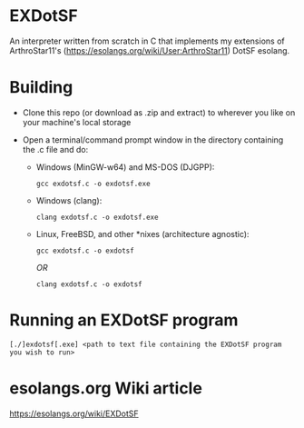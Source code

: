 # EXDotSF
An interpreter written from scratch in C that implements my extensions of ArthroStar11's (https://esolangs.org/wiki/User:ArthroStar11) DotSF esolang.

# Building
- Clone this repo (or download as .zip and extract) to wherever you like on your machine's local storage

- Open a terminal/command prompt window in the directory containing the .c file and do:

    - Windows (MinGW-w64) and MS-DOS (DJGPP):

        `gcc exdotsf.c -o exdotsf.exe`

    - Windows (clang):

         `clang exdotsf.c -o exdotsf.exe`

    - Linux, FreeBSD, and other *nixes (architecture agnostic):

         `gcc exdotsf.c -o exdotsf`

        *OR*

         `clang exdotsf.c -o exdotsf`

# Running an EXDotSF program

 `[./]exdotsf[.exe] <path to text file containing the EXDotSF program you wish to run>`

# esolangs.org Wiki article

https://esolangs.org/wiki/EXDotSF
